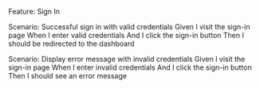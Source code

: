 Feature: Sign In

  Scenario: Successful sign in with valid credentials
    Given I visit the sign-in page
    When I enter valid credentials
    And I click the sign-in button
    Then I should be redirected to the dashboard

  Scenario: Display error message with invalid credentials
    Given I visit the sign-in page
    When I enter invalid credentials
    And I click the sign-in button
    Then I should see an error message
